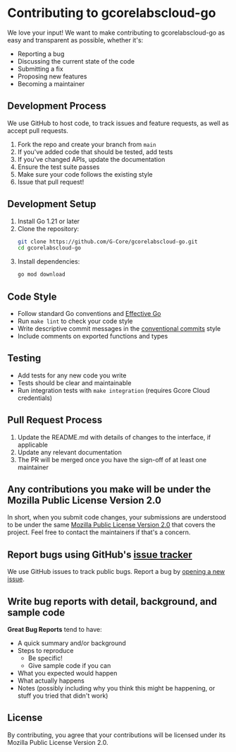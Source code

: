 # Contributing to gcorelabscloud-go

We love your input! We want to make contributing to gcorelabscloud-go as easy and transparent as possible, whether it's:

- Reporting a bug
- Discussing the current state of the code
- Submitting a fix
- Proposing new features
- Becoming a maintainer

## Development Process

We use GitHub to host code, to track issues and feature requests, as well as accept pull requests.

1. Fork the repo and create your branch from `main`
2. If you've added code that should be tested, add tests
3. If you've changed APIs, update the documentation
4. Ensure the test suite passes
5. Make sure your code follows the existing style
6. Issue that pull request!

## Development Setup

1. Install Go 1.21 or later
2. Clone the repository:
   ```bash
   git clone https://github.com/G-Core/gcorelabscloud-go.git
   cd gcorelabscloud-go
   ```
3. Install dependencies:
   ```bash
   go mod download
   ```

## Code Style

- Follow standard Go conventions and [Effective Go](https://golang.org/doc/effective_go)
- Run `make lint` to check your code style
- Write descriptive commit messages in the [conventional commits](https://www.conventionalcommits.org/) style
- Include comments on exported functions and types

## Testing

- Add tests for any new code you write
- Tests should be clear and maintainable
- Run integration tests with `make integration` (requires Gcore Cloud credentials)

## Pull Request Process

1. Update the README.md with details of changes to the interface, if applicable
2. Update any relevant documentation
3. The PR will be merged once you have the sign-off of at least one maintainer

## Any contributions you make will be under the Mozilla Public License Version 2.0

In short, when you submit code changes, your submissions are understood to be under the same [Mozilla Public License Version 2.0](LICENSE) that covers the project. Feel free to contact the maintainers if that's a concern.

## Report bugs using GitHub's [issue tracker](https://github.com/G-Core/gcorelabscloud-go/issues)

We use GitHub issues to track public bugs. Report a bug by [opening a new issue](https://github.com/G-Core/gcorelabscloud-go/issues/new/choose).

## Write bug reports with detail, background, and sample code

**Great Bug Reports** tend to have:

- A quick summary and/or background
- Steps to reproduce
  - Be specific!
  - Give sample code if you can
- What you expected would happen
- What actually happens
- Notes (possibly including why you think this might be happening, or stuff you tried that didn't work)

## License

By contributing, you agree that your contributions will be licensed under its Mozilla Public License Version 2.0. 
